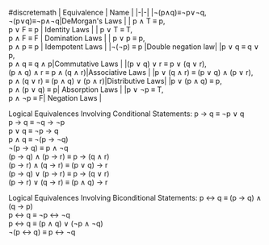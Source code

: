 #discretemath 
| Equivalence | Name |
|-|-|
|¬(p∧q)≡¬p∨¬q, ¬(p∨q)≡¬p∧¬q|DeMorgan's Laws |
| p ∧ T ≡ p,<br/> p ∨ F ≡ p | Identity Laws |
| p ∨ T ≡ T,<br/> p ∧ F ≡ F | Domination Laws |
| p ∨ p ≡ p,<br/> p ∧ p ≡ p | Idempotent Laws |
|¬(¬p) ≡ p |Double negation law|
|p ∨ q ≡ q ∨ p,<br/> p ∧ q ≡ q ∧ p|Commutative Laws |
|(p ∨ q) ∨ r ≡ p ∨ (q ∨ r),<br/> (p ∧ q) ∧ r ≡ p ∧ (q ∧ r)|Associative Laws |
|p ∨ (q ∧ r) ≡ (p ∨ q) ∧ (p ∨ r),<br/> p ∧ (q ∨ r) ≡ (p ∧ q) ∨ (p ∧ r)|Distributive Laws|
|p ∨ (p ∧ q) ≡ p, <br/>  p ∧ (p ∨ q) ≡ p| Absorption Laws |
|p ∨ ¬p ≡ T, <br/> p ∧ ¬p ≡ F| Negation Laws |

Logical Equivalences Involving Conditional Statements:
p → q ≡ ¬p ∨ q  
p → q ≡ ¬q → ¬p  
p ∨ q ≡ ¬p → q  
p ∧ q ≡ ¬(p → ¬q)  
¬(p → q) ≡ p ∧ ¬q  
(p → q) ∧ (p → r) ≡ p → (q ∧ r)  
(p → r) ∧ (q → r) ≡ (p ∨ q) → r  
(p → q) ∨ (p → r) ≡ p → (q ∨ r)  
(p → r) ∨ (q → r) ≡ (p ∧ q) → r

Logical Equivalences Involving Biconditional Statements:
p ↔ q ≡ (p → q) ∧ (q → p)  
p ↔ q ≡ ¬p ↔ ¬q  
p ↔ q ≡ (p ∧ q) ∨ (¬p ∧ ¬q)  
¬(p ↔ q) ≡ p ↔ ¬q